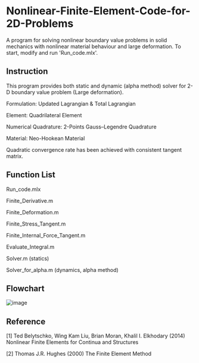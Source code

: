 # Nonlinear-Finite-Element-Code-for-2D-Problems
A program for solving nonlinear boundary value problems in solid mechanics with nonlinear material behaviour and large deformation. To start, modify and run 'Run_code.mlx'.

## Instruction
This program provides both static and dynamic (alpha method) solver for 2-D boundary value problem (Large deformation). 

Formulation: Updated Lagrangian & Total Lagrangian

Element: Quadrilateral Element

Numerical Quadrature: 2-Points Gauss–Legendre Quadrature

Material: Neo-Hookean Material

Quadratic convergence rate has been achieved with consistent tangent matrix.

## Function List
Run_code.mlx

Finite_Derivative.m 

Finite_Deformation.m

Finite_Stress_Tangent.m

Finite_Internal_Force_Tangent.m

Evaluate_Integral.m

Solver.m (statics)

Solver_for_alpha.m (dynamics, alpha method)

## Flowchart
![image](https://user-images.githubusercontent.com/112973740/215729485-df2b4e52-0fe8-4efc-bafa-56a9231ea4ab.png)

## Reference
[1] Ted Belytschko, Wing Kam Liu, Brian Moran, Khalil I. Elkhodary (2014) Nonlinear Finite Elements for Continua and Structures

[2] Thomas J.R. Hughes (2000) The Finite Element Method
